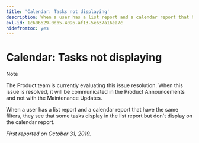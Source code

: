 ```yaml
---
title: 'Calendar: Tasks not displaying'
description: When a user has a list report and a calendar report that have the same filters, they see that some tasks display in the list report but don't display on the calendar report.
exl-id: 1c606629-0db5-4096-af13-5e637a16ea7c
hidefromtoc: yes
---
```

# Calendar: Tasks not displaying

>[!NOTE]
>
>The Product team is currently evaluating this issue resolution. When this issue is resolved, it will be communicated in the Product Announcements and not with the Maintenance Updates.

When a user has a list report and a calendar report that have the same filters, they see that some tasks display in the list report but don't display on the calendar report.

_First reported on October 31, 2019._
